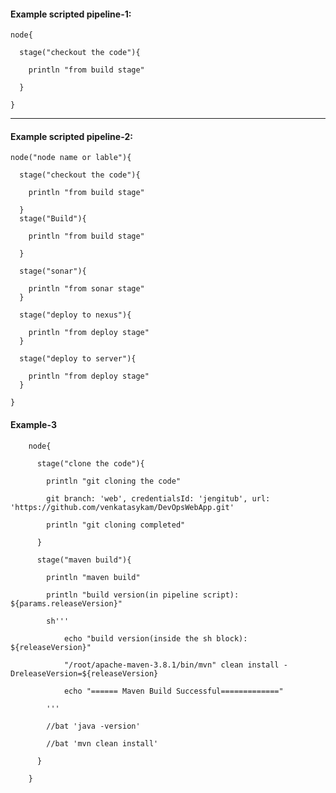 
#### Example scripted pipeline-1:


    node{

      stage("checkout the code"){

        println "from build stage"

      }
      
    }

------

#### Example scripted pipeline-2:

    node("node name or lable"){

      stage("checkout the code"){

        println "from build stage"

      }
      stage("Build"){

        println "from build stage"

      }

      stage("sonar"){

        println "from sonar stage"
      }

      stage("deploy to nexus"){

        println "from deploy stage"
      }

      stage("deploy to server"){

        println "from deploy stage"
      }

    }

#### Example-3

        node{

          stage("clone the code"){

            println "git cloning the code"

            git branch: 'web', credentialsId: 'jengitub', url: 'https://github.com/venkatasykam/DevOpsWebApp.git'

            println "git cloning completed"

          }

          stage("maven build"){

            println "maven build"

            println "build version(in pipeline script): ${params.releaseVersion}"

            sh'''

                echo "build version(inside the sh block): ${releaseVersion}"

                "/root/apache-maven-3.8.1/bin/mvn" clean install -DreleaseVersion=${releaseVersion}

                echo "====== Maven Build Successful============="

            '''

            //bat 'java -version'

            //bat 'mvn clean install'

          }

        }
